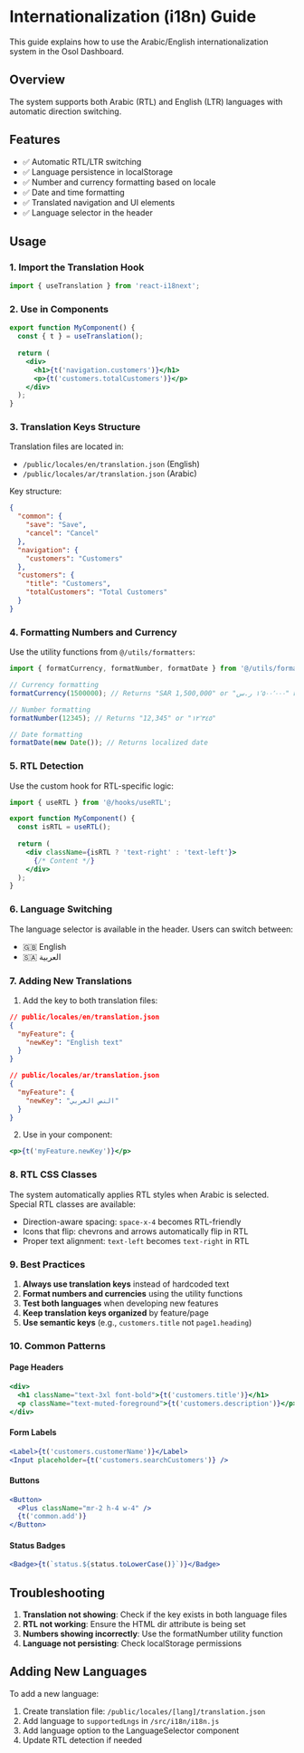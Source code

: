 # Internationalization (i18n) Guide

This guide explains how to use the Arabic/English internationalization system in the Osol Dashboard.

## Overview

The system supports both Arabic (RTL) and English (LTR) languages with automatic direction switching.

## Features

- ✅ Automatic RTL/LTR switching
- ✅ Language persistence in localStorage
- ✅ Number and currency formatting based on locale
- ✅ Date and time formatting
- ✅ Translated navigation and UI elements
- ✅ Language selector in the header

## Usage

### 1. Import the Translation Hook

```jsx
import { useTranslation } from 'react-i18next';
```

### 2. Use in Components

```jsx
export function MyComponent() {
  const { t } = useTranslation();
  
  return (
    <div>
      <h1>{t('navigation.customers')}</h1>
      <p>{t('customers.totalCustomers')}</p>
    </div>
  );
}
```

### 3. Translation Keys Structure

Translation files are located in:
- `/public/locales/en/translation.json` (English)
- `/public/locales/ar/translation.json` (Arabic)

Key structure:
```json
{
  "common": {
    "save": "Save",
    "cancel": "Cancel"
  },
  "navigation": {
    "customers": "Customers"
  },
  "customers": {
    "title": "Customers",
    "totalCustomers": "Total Customers"
  }
}
```

### 4. Formatting Numbers and Currency

Use the utility functions from `@/utils/formatters`:

```jsx
import { formatCurrency, formatNumber, formatDate } from '@/utils/formatters';

// Currency formatting
formatCurrency(1500000); // Returns "SAR 1,500,000" or "١٬٥٠٠٬٠٠٠ ر.س" based on language

// Number formatting
formatNumber(12345); // Returns "12,345" or "١٢٬٣٤٥"

// Date formatting
formatDate(new Date()); // Returns localized date
```

### 5. RTL Detection

Use the custom hook for RTL-specific logic:

```jsx
import { useRTL } from '@/hooks/useRTL';

export function MyComponent() {
  const isRTL = useRTL();
  
  return (
    <div className={isRTL ? 'text-right' : 'text-left'}>
      {/* Content */}
    </div>
  );
}
```

### 6. Language Switching

The language selector is available in the header. Users can switch between:
- 🇬🇧 English
- 🇸🇦 العربية

### 7. Adding New Translations

1. Add the key to both translation files:

```json
// public/locales/en/translation.json
{
  "myFeature": {
    "newKey": "English text"
  }
}

// public/locales/ar/translation.json
{
  "myFeature": {
    "newKey": "النص العربي"
  }
}
```

2. Use in your component:
```jsx
<p>{t('myFeature.newKey')}</p>
```

### 8. RTL CSS Classes

The system automatically applies RTL styles when Arabic is selected. Special RTL classes are available:

- Direction-aware spacing: `space-x-4` becomes RTL-friendly
- Icons that flip: chevrons and arrows automatically flip in RTL
- Proper text alignment: `text-left` becomes `text-right` in RTL

### 9. Best Practices

1. **Always use translation keys** instead of hardcoded text
2. **Format numbers and currencies** using the utility functions
3. **Test both languages** when developing new features
4. **Keep translation keys organized** by feature/page
5. **Use semantic keys** (e.g., `customers.title` not `page1.heading`)

### 10. Common Patterns

#### Page Headers
```jsx
<div>
  <h1 className="text-3xl font-bold">{t('customers.title')}</h1>
  <p className="text-muted-foreground">{t('customers.description')}</p>
</div>
```

#### Form Labels
```jsx
<Label>{t('customers.customerName')}</Label>
<Input placeholder={t('customers.searchCustomers')} />
```

#### Buttons
```jsx
<Button>
  <Plus className="mr-2 h-4 w-4" />
  {t('common.add')}
</Button>
```

#### Status Badges
```jsx
<Badge>{t(`status.${status.toLowerCase()}`)}</Badge>
```

## Troubleshooting

1. **Translation not showing**: Check if the key exists in both language files
2. **RTL not working**: Ensure the HTML dir attribute is being set
3. **Numbers showing incorrectly**: Use the formatNumber utility function
4. **Language not persisting**: Check localStorage permissions

## Adding New Languages

To add a new language:

1. Create translation file: `/public/locales/[lang]/translation.json`
2. Add language to `supportedLngs` in `/src/i18n/i18n.js`
3. Add language option to the LanguageSelector component
4. Update RTL detection if needed